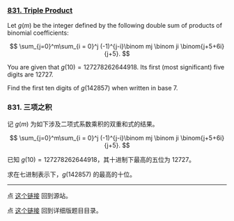 ### [831. Triple Product](https://projecteuler.net/problem=831)

Let $g(m)$ be the integer defined by the following double sum of products of binomial coefficients:

$$
\sum_{j=0}^m\sum_{i = 0}^j (-1)^{j-i}\binom mj \binom ji \binom{j+5+6i}{j+5}.
$$

You are given that $g(10) = 127278262644918$.  Its first (most significant) five digits are $12727$.

Find the first ten digits of $g(142857)$ when written in base $7$.

### 831. 三项之积
记 $g(m)$ 为如下涉及二项式系数乘积的双重和式的结果。

$$
\sum_{j=0}^m\sum_{i = 0}^j (-1)^{j-i}\binom mj \binom ji \binom{j+5+6i}{j+5}.
$$

已知 $g(10) = 127278262644918$，其十进制下最高的五位为 $12727$。

求在七进制表示下，$g(142857)$ 的最高的十位。

---

点 [这个链接](https://fsy-juruo.github.io/pe-chinese-translation/) 回到源站。

点 [这个链接](https://fsy-juruo.github.io/pe-chinese-translation/detailed_content_archives.html) 回到详细版题目目录。